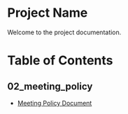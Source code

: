 # Project Name

Welcome to the project documentation.

# Table of Contents

## 02_meeting_policy

- [Meeting Policy Document](02_meeting_policy/Meeting%20Policy.md)
